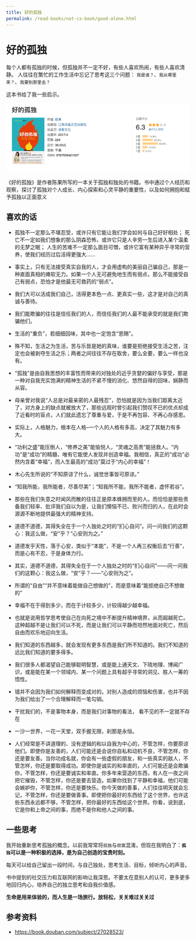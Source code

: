 ```yaml
---
title: 好的孤独
permalink: /read-books/not-cs-book/good-alone.html
---
```


# 好的孤独

每个人都有孤独的时候，但孤独并不一定不好，有些人喜欢热闹，有些人喜欢清静。
人往往在繁忙的工作生活中忘记了思考这三个问题：
`我是谁？`、`我从哪里来？`、`我要到那里去？`

这本书给了我一些启示。

![](./images/good-alone.png)

《好的孤独》是作者陈果所写的一本关于孤独和独处的书籍。书中通过个人经历和观察，探讨了孤独对个人成长、内心探索和心灵平静的重要性，以及如何拥抱和赋予孤独以正面意义

## 喜欢的话

- 孤独不一定那么不堪忍受，或许只有它能让我们学会如何与自己好好相处；
  死亡不一定如我们想象的那么阴森恐怖，或许它只是人辛劳一生后进入某个温柔的无梦之眠；
  人生的苦难不一定那么面目可憎，或许它富有某种异乎寻常的营养，使我们经历过后活得更强大……

- 事实上，只有无法接受真实自我的人，才会用虚构的美丽自己骗自己，那是一种直面真相的瘫软无力。如果一个人无可避免地生而有弱点，那么不能接受自己有弱点，恐怕才是他最无可救药的“弱点”。

- 我们大可以活成我们自己，活得更本色一点、更真实一些，这才是对自己的真诚与善待。
- 我们能欺骗的往往是信任我们的人，而信任我们的人最不能承受的就是我们欺骗他们。
- 生活的“重负”，若细细回味，其中也一定饱含“恩赐”。
- 殊不知，生活之为生活，苦与乐皆是她的真味，谁要是拒绝接受生活之苦，注定也会被剥夺生活之乐；两者之间往往不存在取舍，要么全要，要么一样也没有。
- “孤独”是由自我思想的丰富性而带来的对独处的近乎贪婪的偏好与享受，那是一种对自我充实饱满的精神生活的不紧不慢的消化、悠然自得的回味，娴静而从容。
- 母亲曾对我说“人总是对最亲密的人最残忍”，恐怕就是因为当我们距离太近了，对方身上的缺点就被放大了，那些远观时曾引起我们赞叹不已的优点却成了近看时的盲点，人们就此遗忘了尊重与爱，于是不再包容、不再心存感恩。
- 实际上，人格魅力，根本在人格–一个人的人格有多高，决定了其魅力有多大。
- “功利之盛”能压倒人，“修养之美”能愉悦人，“灵魂之高贵”能拯救人。“内功”是“成功”的精髓，唯有它能使人发现并创造幸福。我相信，真正的“成功”必然内含着“幸福”，而人生最高的“成功”莫过于“内心的幸福”！
- 木心先生所说的“不知原谅了什么，诚觉世事皆可原谅。”
- “知我所能，我所能者，尽善尽美”；“知我所不能，我所不能者，虚怀若谷”。
- 那些在我们失意之时闻风而散的往往正是原本蜂拥而至的人。而恰恰是那些责备我们轻率、批评我们自以为是，让我们懊恼不已、败兴而归的人，在此时会源源不断地提供最强大的精神支持。
- 道德不道德，其得失全在于一个人独处之时的“扪心自问”。问一问我们的这颗心：我这么做，“安”乎？“心安则为之。”
- 道德发乎天性，落于心安，类似于“本能”，不是一个人再三权衡后去“行善”，而是心有不忍，于是身体力行。
- 其实，道德不道德，其得失全在于一个人独处之时的“扪心自问”——问一问我们的这颗心：我这么做，“安”乎？——“心安则为之”。
- 所谓的“自由”“并不意味着能做自己想做的”，而是意味着“能拒绝自己不想做的”
- 幸福不在于得到多少，而在于计较多少，计较得越少越幸福。
- 也就是说用哲学思考使自己在向死之境中不断提升精神境界，从而超越死亡。这种超越不是让我们可以不死，而是让我们可以平静而坦然地面对死亡，然后自由而欢乐地迎向生活。
- 我们知道的东西越多，就会发现有更多东西是我们所不知道的。我们不知道的远比我们知道的要多得多。
- 我们很多人都渴望自己能够聪明智慧，或是能上通天文、下晓地理、博闻广识，或是能在某一个领域内、某一个问题上具有超乎寻常的洞见、胜人一筹的悟性。
- 错并不会因为我们如何解释而变成对的。对别人造成的烦恼和伤害，也并不因为我们给出了一个合理解释而一笔勾销。
- 干扰我们的，不是事物本身，而是我们对事物的看法， 看不见的不一定就不存在

- 一沙一世界，一花一天堂，双手握无限，刹那是永恒。

- 人们经常是不讲道理的、没有逻辑的和以自我为中心的，不管怎样，你要原谅他们。即使你是友善的，人们可能还是会说你自私和动机不良，不管怎样，你还是要友善。当你功成名就，你会有一些虚假的朋友，和一些真实的敌人，不管怎样，你还是要取得成功。即使你是诚实的和率直的，人们可能还是会欺骗你，不管怎样，你还是要诚实和率直。你多年来营造的东西，有人在一夜之间把它摧毁，不管怎样，你还是要去营造。如果你找到了平静和幸福，他们可能会嫉妒你，不管怎样，你还是要快乐。你今天做的善事，人们往往明天就会忘记，不管怎样，你还是要做善事。即使把你最好的东西给了这个世界，也许这些东西永远都不够，不管怎样，把你最好的东西给这个世界。你看，说到底，它是你和上帝之间的事，而绝不是你和他人之间的事。

## 一些思考

我开始重新思考孤独的概念。以前我常常将`孤独`与`寂寞`混淆，但现在我明白了：**`孤独`可以是一种积极的选择，是为自己创造的宝贵时刻。**

每天可以给自己留出一段时间，与自己独处，思考生活、目标，倾听内心的声音。

书中提到的社交压力和互联网的影响让我深思。不要太在意别人的认可，更多更多地回归内心，培养自己的独立思考和自我价值感。

**生命是用来体验的，而人生是一场旅行。放轻松，关关难过关关过**

## 参考资料

- <https://book.douban.com/subject/27028523/>
